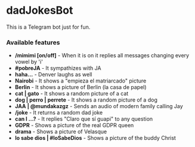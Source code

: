 # dadJokesBot
This is a Telegram bot just for fun.

### Available features
* **/mimimi [on/off]** - When it is on it replies all messages changing every vowel by 'i'
* **#pobreJA** - It sympathizes with JA
* **haha...** - Denver laughs as well
* **Nairobi** - It shows a "empieza el matriarcado" picture
* **Berlin** - It shows a picture of Berlin (la casa de papel)
* **cat | gato** - It shows a random picture of a cat
* **dog | perro | perrete** - It shows a random picture of a dog
* **JAA | @mundakazgz** - Sends an audio of modern family calling Jay
* **/joke** - It returns a random dad joke
* **can I ...?** - It replies "Claro que sí guapi" to any question
* **GDPR** - Shows a picture of the real GDPR queen
* **drama** - Shows a picture of Velasque
* **lo sabe dios | #loSabeDios** - Shows a picture of the buddy Christ
